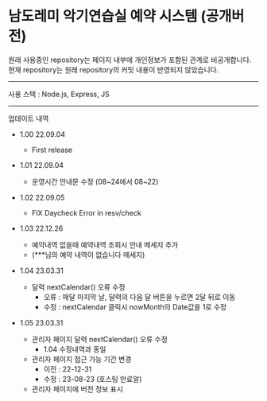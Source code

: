 # 남도레미 악기연습실 예약 시스템 (공개버전)

원래 사용중인 repository는 페이지 내부에 개인정보가 포함된 관계로 비공개합니다.
현재 repository는 원래 repository의 커밋 내용이 반영되지 않았습니다.

- - -

사용 스택 : Node.js, Express, JS

- - -

업데이트 내역

- 1.00  22.09.04  
    - First release

- 1.01  22.09.04  
    - 운영시간 안내문 수정 (08~24에서 08~22)

- 1.02  22.09.05  
    - FIX Daycheck Error in resv/check 

- 1.03  22.12.26  
    - 예약내역 없을때 예약내역 조회시 안내 메세지 추가
    - (***님의 예약 내역이 없습니다 메세지)

- 1.04 23.03.31
    - 달력 nextCalendar() 오류 수정
        - 오류 : 매달 마지막 날, 달력의 다음 달 버튼을 누르면 2달 뒤로 이동 
        - 수정 : nextCalendar 클릭시 nowMonth의 Date값을 1로 수정

- 1.05 23.03.31
    - 관리자 페이지 달력 nextCalendar() 오류 수정
        - 1.04 수정내역과 동일
    - 관리자 페이지 접근 가능 기간 변경
        - 이전 : 22-12-31
        - 수정 : 23-08-23 (호스팅 만료알)
    - 관리자 페이지에 버전 정보 표시